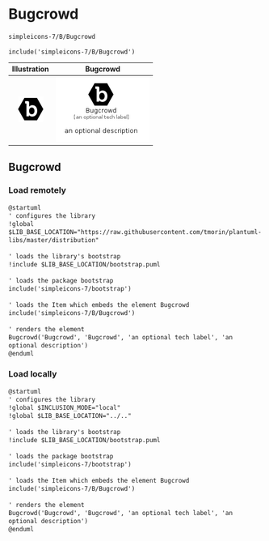 # Bugcrowd


```text
simpleicons-7/B/Bugcrowd
```

```text
include('simpleicons-7/B/Bugcrowd')
```



| Illustration | Bugcrowd |
| :---: | :---: |
| ![illustration for Illustration](../../simpleicons-7/B/Bugcrowd.png) | ![illustration for Bugcrowd](../../simpleicons-7/B/Bugcrowd.Local.png) |




## Bugcrowd

### Load remotely
```plantuml
@startuml
' configures the library
!global $LIB_BASE_LOCATION="https://raw.githubusercontent.com/tmorin/plantuml-libs/master/distribution"

' loads the library's bootstrap
!include $LIB_BASE_LOCATION/bootstrap.puml

' loads the package bootstrap
include('simpleicons-7/bootstrap')

' loads the Item which embeds the element Bugcrowd
include('simpleicons-7/B/Bugcrowd')

' renders the element
Bugcrowd('Bugcrowd', 'Bugcrowd', 'an optional tech label', 'an optional description')
@enduml
```

### Load locally
```plantuml
@startuml
' configures the library
!global $INCLUSION_MODE="local"
!global $LIB_BASE_LOCATION="../.."

' loads the library's bootstrap
!include $LIB_BASE_LOCATION/bootstrap.puml

' loads the package bootstrap
include('simpleicons-7/bootstrap')

' loads the Item which embeds the element Bugcrowd
include('simpleicons-7/B/Bugcrowd')

' renders the element
Bugcrowd('Bugcrowd', 'Bugcrowd', 'an optional tech label', 'an optional description')
@enduml
```

